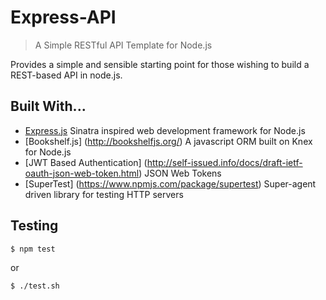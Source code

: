 Express-API
===========

> A Simple RESTful API Template for Node.js

Provides a simple and sensible starting point for those wishing to build a REST-based API in node.js.

Built With...
-------------
- [Express.js](http://expressjs.com/) Sinatra inspired web development framework for Node.js
- [Bookshelf.js] (http://bookshelfjs.org/) A javascript ORM built on Knex for Node.js
- [JWT Based Authentication] (http://self-issued.info/docs/draft-ietf-oauth-json-web-token.html) JSON Web Tokens
- [SuperTest] (https://www.npmjs.com/package/supertest) Super-agent driven library for testing HTTP servers

Testing
-------

```
$ npm test
```

or 

```
$ ./test.sh
```
